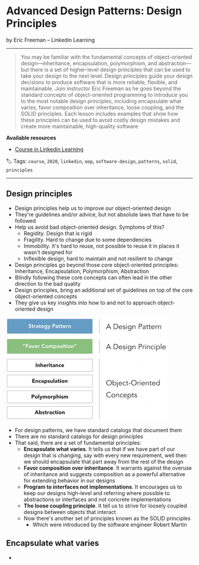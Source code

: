 # Advanced Design Patterns: Design Principles

by Eric Freeman – Linkedin Learning

------

> You may be familiar with the fundamental concepts of object-oriented design—inheritance, encapsulation, polymorphism, and abstraction—but there is a set of higher-level design principles that can be used to take your design to the next level. Design principles guide your design decisions to produce software that is more reliable, flexible, and maintainable. Join instructor Eric Freeman as he goes beyond the standard concepts of object-oriented programming to introduce you to the most notable design principles, including encapsulate what varies, favor composition over inheritance, loose coupling, and the SOLID principles. Each lesson includes examples that show how these principles can be used to avoid costly design mistakes and create more maintainable, high-quality software

**Available resources**

-  [Course in Linkedin Learning](https://www.linkedin.com/learning/advanced-design-patterns-design-principles/)

🏷️ Tags: `course`, `2020`, `linkedin`, `oop`, `software-design`, `patterns`, `solid`, `principles`

------

## Design principles

* Design principles help us to improve our object-oriented design
* They're guidelines and/or advice, but not absolute laws that have to be followed
* Help us avoid bad object-oriented design. Symptoms of this?
  * Regidity. Design that is rigid
  * Fragility. Hard to change due to some dependencies
  * Immobility. It's hard to reuse, not possible to reuse it in places it wasn't designed for
  * Inflexible design, hard to maintain and not resilient to change
* Design principles go beyond those core object-oriented principles: Inheritance, Encapsulation, Polymorphism, Abstraction
* Blindly following these core concepts can often lead in the other direction to the bad quality
* Design principles, bring an additional set of guidelines on top of the core object-oriented concepts
* They give us key insights into how to and not to approach object-oriented design

![Object-oriented Design](.assets/advanced-design-patterns-design-principles-linkedin.md/object-oriented-design.png)

* For design patterns, we have standard catalogs that document them
* There are no standard catalogs for design principles
* That said, there are a set of fundamental principles:
  * **Encapsulate what varies**. It tells us that if we have part of our design that is changing, say with every new requirement, well then we should encapsulate that part away from the rest of the design
  * **Favor composition over inheritance**. It warrants against the overuse of inheritance and suggests composition as a powerful alternative for extending behavior in our designs
  * **Program to interfaces not implementations**. It encourages us to keep our designs high-level and referring where possible to abstractions or interfaces and not concrete implementations
  * **The loose coupling principle**. It tell us to strive for loosely coupled designs between objects that interact
  * Now there's another set of principles known as the SOLID principles
    * Which were introduced by the software engineer Robert Martin

## Encapsulate what varies

* 



